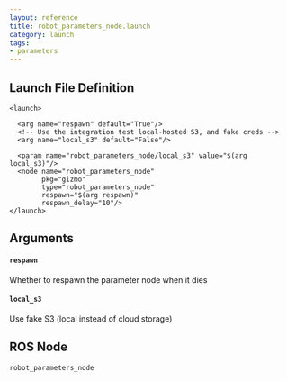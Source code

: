 ```yaml
---
layout: reference
title: robot_parameters_node.launch
category: launch
tags: 
- parameters
---
```


## Launch File Definition
```
<launch>

  <arg name="respawn" default="True"/>
  <!-- Use the integration test local-hosted S3, and fake creds -->
  <arg name="local_s3" default="False"/>

  <param name="robot_parameters_node/local_s3" value="$(arg local_s3)"/>
  <node name="robot_parameters_node"
        pkg="gizmo"
        type="robot_parameters_node"
        respawn="$(arg respawn)"
        respawn_delay="10"/>
</launch>

```

## Arguments
#### `respawn`
Whether to respawn the parameter node when it dies

#### `local_s3`
Use fake S3 (local instead of cloud storage)

## ROS Node
``robot_parameters_node``